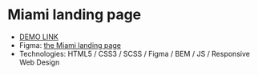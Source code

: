  # Miami landing page
 - [DEMO LINK](https://aleksandra-mileant.github.io/miami-landing/)
 - Figma: [the Miami landing page](https://www.figma.com/file/nHz8bflIwJaWP3P99vKTH5/miami_home_new?node-id=16033%3A3)
 - Technologies: HTML5 / CSS3 / SCSS / Figma / BEM / JS / Responsive Web Design
